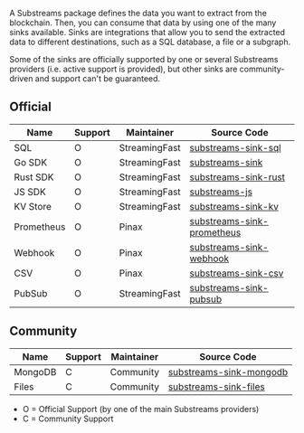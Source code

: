 A Substreams package defines the data you want to extract from the blockchain. Then, you can consume that data by using one of the many sinks available. Sinks are integrations that allow you to send the extracted data to different destinations, such as a SQL database, a file or a subgraph.

Some of the sinks are officially supported by one or several Substreams providers (i.e. active support is provided), but other sinks are community-driven and support can't be guaranteed.

## Official

| Name      | Support | Maintainer       | Source Code |
|-----------|---------|------------------|-------------|
| SQL       | O       | StreamingFast    |[substreams-sink-sql](https://github.com/streamingfast/substreams-sink-sql)|
| Go SDK    | O       | StreamingFast    |[substreams-sink](https://github.com/streamingfast/substreams-sink)|
| Rust SDK  | O       | StreamingFast    |[substreams-sink-rust](https://github.com/streamingfast/substreams-sink-rust)|
| JS SDK    | O       | StreamingFast    |[substreams-js](https://github.com/substreams-js/substreams-js)|
| KV Store  | O       | StreamingFast    |[substreams-sink-kv](https://github.com/streamingfast/substreams-sink-kv)|
| Prometheus| O       | Pinax            |[substreams-sink-prometheus](https://github.com/pinax-network/substreams-sink-prometheus)|
| Webhook   | O       | Pinax            |[substreams-sink-webhook](https://github.com/pinax-network/substreams-sink-webhook)|
| CSV       | O       | Pinax            |[substreams-sink-csv](https://github.com/pinax-network/substreams-sink-csv)|
| PubSub    | O       | StreamingFast    |[substreams-sink-pubsub](https://github.com/streamingfast/substreams-sink-pubsub)|

## Community

| Name      | Support | Maintainer       | Source Code |
|-----------|---------|------------------|-------------|
| MongoDB   | C       | Community        |[substreams-sink-mongodb](https://github.com/streamingfast/substreams-sink-mongodb)|
| Files     | C       | Community        |[substreams-sink-files](https://github.com/streamingfast/substreams-sink-files)|

* O = Official Support (by one of the main Substreams providers)
* C = Community Support
